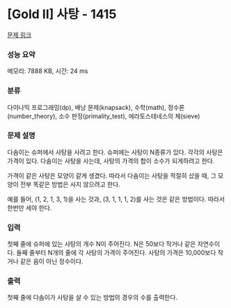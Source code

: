 # [Gold II] 사탕 - 1415 

[문제 링크](https://www.acmicpc.net/problem/1415) 

### 성능 요약

메모리: 7888 KB, 시간: 24 ms

### 분류

다이나믹 프로그래밍(dp), 배낭 문제(knapsack), 수학(math), 정수론(number_theory), 소수 판정(primality_test), 에라토스테네스의 체(sieve)

### 문제 설명

<p>다솜이는 슈퍼에서 사탕을 사려고 한다. 슈퍼에는 사탕이 N종류가 있다. 각각의 사탕은 가격이 있다. 다솜이는 사탕을 사는데, 사탕의 가격의 합이 소수가 되게하려고 한다.</p>

<p>가격이 같은 사탕은 모양이 같게 생겼다. 따라서 다솜이는 사탕을 적절히 샀을 때, 그 모양이 전부 똑같은 방법은 사지 않으려고 한다.</p>

<p>예를 들어, (1, 2, 1, 3, 1)을 사는 것과, (3, 1, 1, 1, 2)를 사는 것은 같은 방법이다. 따라서 한번만 세야 한다.</p>

### 입력 

 <p>첫째 줄에 슈퍼에 있는 사탕의 개수 N이 주어진다. N은 50보다 작거나 같은 자연수이다. 둘째 줄부터 N개의 줄에 각 사탕의 가격이 주어진다. 사탕의 가격은 10,000보다 작거나 같은 음이 아닌 정수이다.</p>

### 출력 

 <p>첫째 줄에 다솜이가 사탕을 살 수 있는 방법의 경우의 수를 출력한다.</p>

